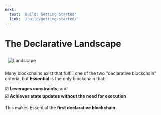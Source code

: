 ```yaml
---
next: 
  text: 'Build: Getting Started'
  link: '/build/getting-started/'
---
```

# The Declarative Landscape

<div style= padding:10px;>
    <img src="/images/landscape.png" alt="Landscape">
</div>

Many blockchains exist that fulfill one of the two "declarative blockchain" criteria, but **Essential** is the only blockchain that:

<div>
    ☑️ <strong>Leverages constraints</strong>; and<br>
    ☑️ <strong>Achieves state updates without the need for execution</strong>
</div>

This makes Essential the **first declarative blockchain**.

